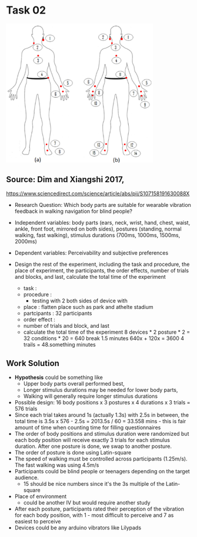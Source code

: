 # Task 02
<img src = "../images/workshop2.png" width=400>

## Source: Dim and Xiangshi 2017,
https://www.sciencedirect.com/science/article/abs/pii/S107158191630088X
- Research Question: Which body parts are suitable for wearable vibration feedback in walking navigation for blind people?

- Independent variables: body parts (ears, neck, wrist, hand, chest, waist, ankle, front foot, mirrored on both sides), postures (standing, normal walking, fast walking), stimulus durations (700ms, 1000ms, 1500ms, 2000ms)

- Dependent variables: Perceivability and subjective preferences

- Design the rest of the experiment, including the task and procedure, the place of experiment, the participants, the order effects, number of trials and blocks, and last, calculate the total time of the experiment
    - task : 
    - procedure :
        - testing with 2 both sides of device with 
    - place : flatten place such as park and athelte stadium
    - partcipants : 32 participants
    - order effect : 
    - number of trials and block, and last
    - calculate the total time of the experiment
    8 devices * 2 posture * 2 = 32 conditions * 20 = 640
    break 1.5 minutes
    640x + 120x = 3600
    4 trails = 48.something minutes

## Work Solution
- **Hypothesis** could be something like 
    - Upper body parts overall performed best, 
    - Longer stimulus durations may be needed for lower body parts, 
    - Walking will generally require longer stimulus durations
- Possible design: 16 body positions x 3 postures x 4 durations x 3 trials = 576 trials
- Since each trial takes around 1s (actually 1.3s) with 2.5s in between, the total time is 3.5s x 576 - 2.5s = 2013.5s / 60 = 33.558 mins - this is fair amount of time when counting time for filling questionnaires
- The order of body positions and stimulus duration were randomized but each body position will receive exactly 3 trials for each stimulus duration. After one posture is done, we swap to another posture. 
- The order of posture is done using Latin-square
- The speed of walking must be controlled across participants (1.25m/s). The fast walking was using 4.5m/s
- Participants could be blind people or teenagers depending on the target audience. 
    - 15 should be nice numbers since it's the 3s multiple of the Latin-square
- Place of environment 
    - could be another IV but would require another study
- After each posture, participants rated their perception of the vibration for each body position, with 1 - most difficult to perceive and 7 as easiest to perceive
- Devices could be any arduino vibrators like Lilypads



